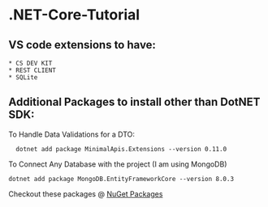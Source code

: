 # .NET-Core-Tutorial
## VS code extensions to have:
```
* CS DEV KIT
* REST CLIENT
* SQLite

```

## Additional Packages to install other than DotNET SDK:
To Handle Data Validations for a DTO:
```
  dotnet add package MinimalApis.Extensions --version 0.11.0
```
To Connect Any Database with the project (I am using MongoDB)
```
dotnet add package MongoDB.EntityFrameworkCore --version 8.0.3
```
Checkout these packages @ [NuGet Packages](https://www.nuget.org/packages/MongoDB.EntityFrameworkCore)
  
